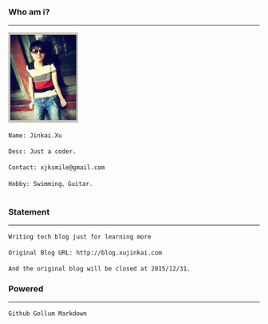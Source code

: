

### Who am i?

***

<img src="/Resource/2016/jk.png" width="140px" id="imgJK"/>

<pre id="infoJK">
<code>Name: Jinkai.Xu

Desc: Just a coder.
    
Contact: xjksmile@gmail.com

Hobby: Swimming、Guitar.    
</code>
</pre>
    
### Statement

***

    Writing tech blog just for learning more

    Original Blog URL: http://blog.xujinkai.com
    
    And the original blog will be closed at 2015/12/31.
    
    

### Powered

***

    Github Gollum Markdown



